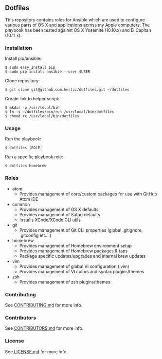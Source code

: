 ## Dotfiles

This repository contains roles for Ansible which are used to configure various parts of OS X and applications across my
Apple computers. The playbook has been tested against OS X Yosemite (10.10.x) and El Capitan (10.11.x).

### Installation

Install pip/ansible:
```shell
$ sudo easy_install pip
$ sudo pip install ansible --user $USER
```

Clone repository:
```shell
$ git clone git@github.com:hertzz/dotfiles.git ~/dotfiles
```

Create link to helper script:
```shell
$ mkdir -p /usr/local/bin
$ ln -s ~/dotfiles/bin/run /usr/local/bin/dotfiles
$ chmod +x /usr/local/bin/dotfiles
```

### Usage

Run the playbook:
```shell
$ dotfiles [ROLE]
```

Run a specific playbook role:
```shell
$ dotfiles homebrew
```

### Roles

* atom
    * Provides management of core/custom packages for use with GitHub Atom IDE
* common
    * Provides management of OS X defaults
    * Provides management of Safari defaults
    * Installs XCode/XCode CLI utils
* git
    * Provides management of Git CLI properties (global .gitignore, .gitconfig etc...)
* homebrew
    * Provides management of Homebrew environment setup
    * Provides management of Homebrew packages & taps
    * Package specific updates/upgrades and internal brew updates
* vim
    * Provides management of global VI configuration (.vim)
    * Provides management of VI colors and syntax plugins/themes
* zsh
    * Provides management of zsh plugins/themes

### Contributing
See [CONTRIBUTING.md](CONTRIBUTING.md) for more info.

### Contributors
See [CONTRIBUTORS.md](CONTRIBUTORS.md) for more info.

### License
See [LICENSE.md](LICENSE.md) for more info.
